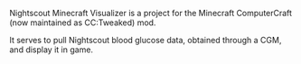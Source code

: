 Nightscout Minecraft Visualizer is a project for the Minecraft ComputerCraft (now maintained as CC:Tweaked) mod.

It serves to pull Nightscout blood glucose data, obtained through a CGM, and display it in game.
